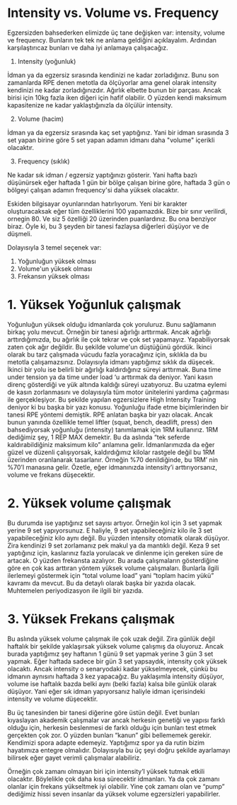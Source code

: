 # Intensity vs. Volume vs. Frequency

Egzersizden bahsederken elimizde üç tane değişken var: intensity, volume ve frequency. Bunların tek tek ne anlama geldiğini açıklayalım. Ardından karşılaştırıcaz bunları ve daha iyi anlamaya çalışacağız.

1. Intensity (yoğunluk)

İdman ya da egzersiz sırasında kendinizi ne kadar zorladığınız. Bunu son zamanlarda RPE denen metotla da ölçüyorlar ama genel olarak intensity kendinizi ne kadar zorladığınızdır. Ağırlık elbette bunun bir parçası. Ancak birisi için 10kg fazla iken diğeri için hafif olabilir. O yüzden kendi maksimum kapasitenize ne kadar yaklaştığınızla da ölçülür intensity.

2. Volume (hacim)

İdman ya da egzersiz sırasında kaç set yaptığınız. Yani bir idman sırasında 3 set yapan birine göre 5 set yapan adamın idmanı daha "volume" içerikli olacaktır.

3. Frequency (sıklık)

Ne kadar sık idman / egzersiz yaptığınızı gösterir. Yani hafta bazlı düşünürsek eğer haftada 1 gün bir bölge çalışan birine göre, haftada 3 gün o bölgeyi çalışan adamın frequency'si daha yüksek olacaktır.

Eskiden bilgisayar oyunlarından hatırlıyorum. Yeni bir karakter oluşturacaksak eğer tüm özelliklerini 100 yapamazdık. Bize bir sınır verilirdi, ornegin 80. Ve siz 5 özelliği 20 üzerinden puanlardınız. Bu ona benziyor biraz. Öyle ki, bu 3 şeyden bir tanesi fazlaysa diğerleri düşüyor ve de düşmeli.

Dolayısıyla 3 temel seçenek var:
1. Yoğunluğun yüksek olması
2. Volume'un yüksek olması
3. Frekansın yüksek olması

# 1. Yüksek Yoğunluk çalışmak
Yoğunluğun yüksek olduğu idmanlarda çok yoruluruz. Bunu sağlamanın birkaç yolu mevcut. Örneğin bir tanesi ağırlığı arttırmak. Ancak ağırlığı arttırdığımızda, bu ağırlık ile çok tekrar ve çok set yapamayız. Yapabiliyorsak zaten çok ağır değildir. Bu şekilde volume'un düştüğünü gördük. İkinci olarak bu tarz çalışmada vücudu fazla yoracağınız için, sıklıkla da bu metotla çalışamazsınız. Dolayısıyla idmanı yaptığımız sıklık da düşecek. 
İkinci bir yolu ise belirli bir ağırlığı kaldırdığınız süreyi arttırmak. Buna time under tension ya da time under load ‘u arttırmak da deniyor. Yani kasın direnç gösterdiği ve yük altında kaldığı süreyi uzatıyoruz. Bu uzatma eylemi de kasın zorlanmasını ve dolayısıyla tüm motor ünitelerini yardıma çağırması ile gerçekleşiyor. Bu şekilde yapılan egzersizlere High Intensity Training deniyor ki bu başka bir yazı konusu.
Yoğunluğu ifade etme biçimlerinden bir tanesi RPE yöntemi demiştik. RPE anlatan başka bir yazı olacak. Ancak bunun yanında özellikle temel liftler (squat, bench, deadlift, press) den bahsediyorsak yoğunluğu (intensity) tanımlamak için 1RM kullanırız. 1RM dediğimiz şey, 1 REP MAX demektir. Bu da aslında “tek seferde kaldırabildiğiniz maksimum kilo” anlamına gelir. İdmanlarımızda da eğer güzel ve düzenli çalışıyorsak, kaldırdığımız kilolar rastgele değil bu 1RM üzerinden oranlanarak tasarlanır. Örneğin %70 denildiğinde, bu 1RM’ nin %70’I manasına gelir. 
Özetle, eğer idmanınızda intensity’i arttırıyorsanız, volume ve frekans düşecektir.

# 2. Yüksek volume çalışmak
Bu durumda ise yaptığınız set sayısı artıyor. Örneğin kol için 3 set yapmak yerine 9 set yapıyorsunuz. E haliyle, 9 set yapabileceğiniz kilo ile 3 set yapabileceğiniz kilo aynı değil. Bu yüzden intensity otomatik olarak düşüyor. Zira kendinizi 9 set zorlamanız pek makul ya da mantıklı değil. Keza 9 set yaptığınız için, kaslarınız fazla yorulacak ve dinlenme için gereken süre de artacak. O yüzden frekansta azalıyor. Bu arada çalışmaların gösterdiğine göre en çok kas arttıran yöntem yüksek volume çalışmaları. Bunlarla ilgili ilerlemeyi göstermek için “total volume load” yani “toplam hacim yükü” kavramı da mevcut. Bu da detaylı olarak başka bir yazıda olacak. Muhtemelen periyodizasyon ile ilgili bir yazıda.

# 3. Yüksek Frekans çalışmak
Bu aslında yüksek volume çalışmak ile çok uzak değil. Zira günlük değil haftalık bir şekilde yaklaşırsak yüksek volume çalışmış da oluyoruz. Ancak burada yaptığımız şey haftanın 1 günü 9 set yapmak yerine 3 gün 3 set yapmak. Eğer haftada sadece bir gün 3 set yapsaydık, intensity çok yüksek olacaktı. Ancak intensity o senaryodaki kadar yükselmeyecek, çünkü bu idmanın aynısını haftada 3 kez yapacağız. Bu yaklaşımla intensity düşüyor, volume ise haftalık bazda belki aynı (belki fazla) kalsa bile günlük olarak düşüyor. Yani eğer sık idman yapıyorsanız haliyle idman içerisindeki intensity ve volume düşecektir.

Bu üç tanesinden bir tanesi diğerine göre üstün değil. Evet bunları kıyaslayan akademik çalışmalar var ancak herkesin genetiği ve yapısı farklı olduğu için, herkesin beslenmesi de farklı olduğu için bunları test etmek gerçekten çok zor. O yüzden bunları “kanun” gibi bellememek gerekir.
Kendimizi spora adapte edemeyiz. Yaptığımız spor ya da rutin bizim hayatımıza entegre olmalıdır. Dolayısıyla bu üç şeyi doğru şekilde ayarlamayı bilirsek eğer gayet verimli çalışmalar alabiliriz.

Örneğin çok zamanı olmayan biri için intensity’I yüksek tutmak etkili olacaktır. Böylelikle çok daha kısa sürecektir idmanları. Ya da çok zamanı olanlar için frekans yükseltmek iyi olabilir. Yine çok zamanı olan ve “pump” dediğimiz hissi seven insanlar da yüksek volume egzersizleri yapabilirler.
 
